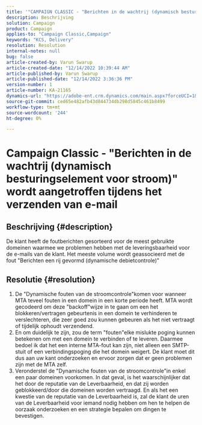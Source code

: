 ```yaml
---
title: '"CAMPAIGN CLASSIC - "Berichten in de wachtrij (dynamisch besturingselement voor stroom)\" wordt aangetroffen tijdens verzending via e-mail"'
description: Beschrijving
solution: Campaign
product: Campaign
applies-to: "Campaign Classic,Campaign"
keywords: "KCS, Delivery"
resolution: Resolution
internal-notes: null
bug: false
article-created-by: Varun Swarup
article-created-date: "12/14/2022 10:39:44 AM"
article-published-by: Varun Swarup
article-published-date: "12/14/2022 3:36:36 PM"
version-number: 1
article-number: KA-21165
dynamics-url: "https://adobe-ent.crm.dynamics.com/main.aspx?forceUCI=1&pagetype=entityrecord&etn=knowledgearticle&id=306a509a-9b7b-ed11-81ac-6045bd006e5a"
source-git-commit: ced65e482afb43d844734db298d5845c461b8499
workflow-type: tm+mt
source-wordcount: '244'
ht-degree: 0%

---
```


# Campaign Classic - &quot;Berichten in de wachtrij (dynamisch besturingselement voor stroom)&quot; wordt aangetroffen tijdens het verzenden van e-mail

## Beschrijving {#description}


De klant heeft de foutberichten gesorteerd voor de meest gebruikte domeinen waarmee we problemen hebben met de leveringsbaarheid voor de e-mails van de klant. Het meeste volume wordt geassocieerd met de fout &quot;Berichten een rij gevormd (dynamische debietcontrole)&quot;


## Resolutie {#resolution}


1. De &quot;Dynamische fouten van de stroomcontrole&quot;komen voor wanneer MTA teveel fouten in een domein in een korte periode heeft. MTA wordt gecodeerd om deze &quot;backoff&quot;wijze in te gaan om een het blokkeren/vertragen gebeurtenis in een domein te verhinderen te verslechteren, die zeer goed zou kunnen gebeuren als het niet vertraagt of tijdelijk ophoudt verzendend.
2. En om duidelijk te zijn, zou de term &quot;fouten&quot;elke mislukte poging kunnen betekenen om met een domein te verbinden of te leveren. Daarmee bedoel ik dat het een interne MTA-fout kan zijn, niet alleen een SMTP-stuit of een verbindingspoging die het domein weigert. De klant moet dit dus aan uw kant onderzoeken en ervoor zorgen dat er geen problemen zijn met de MTA zelf.
3. Veronderstel de &quot;Dynamische fouten van de stroomcontrole&quot;in enkel een paar domeinen voorkomen. In dat geval, is het waarschijnlijker dat het door de reputatie van de Leverbaarheid, en dat zij worden geblokkeerd/door die domeinen worden vertraagd. En als het een kwestie van de reputatie van de Leverbaarheid is, zal de klant de uren van de Leverbaarheid voor iemand nodig hebben om hen te helpen de oorzaak onderzoeken en een strategie bepalen om dingen te bevestigen.


